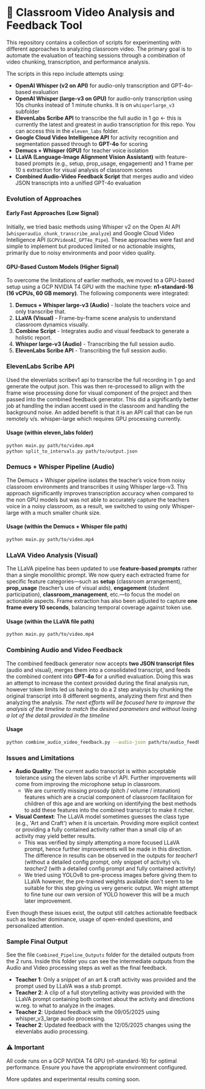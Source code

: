 # 🎥 Classroom Video Analysis and Feedback Tool

This repository contains a collection of scripts for experimenting with different approaches to analyzing classroom video. The primary goal is to automate the evaluation of teaching sessions through a combination of video chunking, transcription, and performance analysis.

The scripts in this repo include attempts using:

- **OpenAI Whisper (v2 on API)** for audio-only transcription and GPT-4o-based evaluation
- **OpenAI Whisper (large-v3 on GPU)** for audio-only transcription using 10s chunks instead of 1 minute chunks. It is on `whisperlarge_v3` subfolder
- **ElevenLabs Scribe API** to transcribe the full audio in 1 go <- this is currently the latest and greatest in audio transcription for this repo. You can access this in the `eleven_labs` folder.
- **Google Cloud Video Intelligence API** for activity recognition and segmentation passed through to **GPT-4o** for scoring
- **Demucs + Whisper (GPU)** for teacher voice isolation
- **LLaVA (Language-Image Alignment Vision Assistant)** with feature-based prompts (e.g., setup, prop_usage, engagement) and 1 frame per 10 s extraction for visual analysis of classroom scenes
- **Combined Audio-Video Feedback Script** that merges audio and video JSON transcripts into a unified GPT-4o evaluation

### Evolution of Approaches

#### Early Fast Approaches (Low Signal)
Initially, we tried basic methods using Whisper v2 on the Open AI API (`whisperaudio_chunk_transcribe_analyze`) and Google Cloud Video Intelligence API (`GCPVideoAI_GPT4o_Pipe`). These approaches were fast and simple to implement but produced limited or no actionable insights, primarily due to noisy environments and poor video quality.

#### GPU-Based Custom Models (Higher Signal)
To overcome the limitations of earlier methods, we moved to a GPU-based setup using a GCP NVIDIA T4 GPU with the machine type: **n1-standard-16 (16 vCPUs, 60 GB memory)**. The following components were integrated:

1. **Demucs + Whisper large-v3 (Audio)** - Isolate the teachers voice and only transcribe that. 
2. **LLaVA (Visual)** - Frame-by-frame scene analysis to understand classroom dynamics visually.
3. **Combine Script** - Integrates audio and visual feedback to generate a holistic report.
4.  **Whisper large-v3 (Audio)** - Transcribing the full session audio.
5.  **ElevenLabs Scribe API** - Transcribing the full session audio.

### ElevenLabs Scribe API
Used the elevenlabs scribev1 api to transcribe the full recording in 1 go and generate the output json. This was then re-processed to allign with the frame wise processing done for visual component of the project and then passed into the combined feedback generator. This did a significantly better job at handling the indian accent used in the classroom and handling the background noise. An added benefit is that it is an API call that can be run remotely v/s. whisper-large which requires GPU processing currently. 

#### Usage (within eleven_labs folder)
```bash
python main.py path/to/video.mp4
python split_to_intervals.py path/to/output.json
```

### Demucs + Whisper Pipeline (Audio)
The Demucs + Whisper pipeline isolates the teacher’s voice from noisy classroom environments and transcribes it using Whisper large-v3. This approach significantly improves transcription accuracy when compared to the non GPU models but was not able to accurately capture the teachers voice in a noisy classroom, as a result, we switched to using only Whisper-large with a much smaller chunk size. 

#### Usage (within the Demucs + Whisper file path)
```bash
python main.py path/to/video.mp4
```

### LLaVA Video Analysis (Visual)
The LLaVA pipeline has been updated to use **feature-based prompts** rather than a single monolithic prompt. We now query each extracted frame for specific feature categories—such as **setup** (classroom arrangement), **prop_usage** (teacher’s use of visual aids), **engagement** (student participation), **classroom_management**, etc.—to focus the model on actionable aspects. Frame extraction has also been adjusted to capture **one frame every 10 seconds**, balancing temporal coverage against token use.

#### Usage (within the LLaVA file path)
```bash
python main.py path/to/video.mp4
```

### Combining Audio and Video Feedback
The combined feedback generator now accepts **two JSON transcript files** (audio and visual), merges them into a consolidated transcript, and feeds the combined content into **GPT-4o** for a unified evaluation. Doing this was an attempt to increase the context provided during the final analysis run, however token limits led us having to do a 2 step analysis by chunking the original transcript into 8 different segments, analyzing them first and then analyzing the analysis.
_The next efforts will be focused here to improve the analysis of the timeline to match the desired parameters and without losing a lot of the detail provided in the timeline_

#### Usage
```bash
python combine_audio_video_feedback.py --audio-json path/to/audio_feedback.json --video-json path/to/video_feedback.json
```

### Issues and Limitations
- **Audio Quality**: The current audio transcript is within acceptable tolerance using the eleven labs scribe v1 API. Further improvements will come from improving the microphone setup in classroom.
    - We are currently missing prosody (pitch / volume / intonation) features which are a crucial component of classroom facilitaion for children of this age and are working on identifying the best methods to add these features into the combined transcript to make it richer. 
- **Visual Context**: The LLaVA model sometimes guesses the class type (e.g., 'Art and Craft') when it is uncertain. Providing more explicit context or providing a fully contained activity rather than a small clip of an activity may yield better results. 
    - This was verified by simply attempting a more focused LLaVA prompt, hence further improvements will be made in this direction. The difference in results can be observed in the outputs for _teacher1_ (without a detailed config prompt, only snippet of activity) v/s. _teacher2_ (with a detailed config prompt and fully contained activity)
    - We tried using  YOLOv8 to pre-process images before giving them to LLaVA however, the pre-trained weights available don't seem to be suitable for this step giving us very generic output. We might attempt to fine tune our own version of YOLO however this will be a much later improvement. 

Even though these issues exist, the output still catches actionable feedback such as teacher dominance, usage of open-ended questions, and personalized attention.

### Sample Final Output
See the file `Combined_Pipeline_Outputs` folder for the detailed outputs from the 2 runs. Inside this folder you can see the intermediate outputs from the Audio and Video processing steps as well as the final feedback. 
- **Teacher 1**: Only a snippet of an art & craft activity was provided and the prompt used by LLaVA was a stub prompt. 
- **Teacher 2**: A clip of a full storytelling activity was provided with the LLaVA prompt containing both context about the activity and directions w.reg. to what to analyze in the images. 
- **Teacher 2**: Updated feedback with the 09/05/2025 using whisper_v3_large audio processing.
- **Teacher 2**: Updated feedback with the 12/05/2025 changes using the elevenlabs audio processing.

### ⚠️ Important
All code runs on a GCP NVIDIA T4 GPU (n1-standard-16) for optimal performance. Ensure you have the appropriate environment configured.

More updates and experimental results coming soon.
